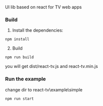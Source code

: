 UI lib based on react for TV web apps

### Build

1. Install the dependencies:

```
npm install
```
2. Build
```
npm run build
```
you will get dist/react-tv.js and react-tv.min.js

### Run the example 
change dir to react-tv\example\simple
```
npm run start
```
